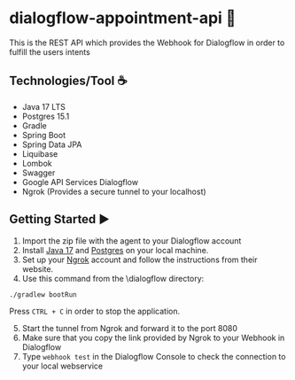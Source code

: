 # dialogflow-appointment-api :date:

This is the REST API which provides the Webhook for Dialogflow in order to fulfill the users intents

## Technologies/Tool    :coffee:

- Java 17 LTS
- Postgres 15.1
- Gradle
- Spring Boot
- Spring Data JPA
- Liquibase
- Lombok
- Swagger
- Google API Services Dialogflow
- Ngrok (Provides a secure tunnel to your localhost)

## Getting Started :arrow_forward:

1. Import the zip file with the agent to your Dialogflow account
2. Install [Java 17](https://www.oracle.com/de/java/technologies/downloads/#java17) and [Postgres](https://www.postgresql.org/download/) on your local machine.
3. Set up your [Ngrok](https://ngrok.com/) account and follow the instructions from their website.
4. Use this command from the \dialogflow directory:

```./gradlew bootRun```

Press ```CTRL + C``` in order to stop the application.

5. Start the tunnel from Ngrok and forward it to the port 8080
6. Make sure that you copy the link provided by Ngrok to your Webhook in Dialogflow
7. Type ```webhook test``` in the Dialogflow Console to check the connection to your local webservice
